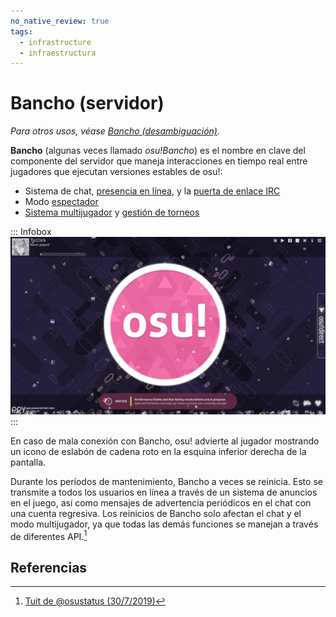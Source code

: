 ```yaml
---
no_native_review: true
tags:
  - infrastructure
  - infraestructura
---
```


# Bancho (servidor)

*Para otros usos, véase [Bancho (desambiguación)](/wiki/Disambiguation/Bancho).*

**Bancho** (algunas veces llamado *osu!Bancho*) es el nombre en clave del componente del servidor que maneja interacciones en tiempo real entre jugadores que ejecutan versiones estables de osu!:

- Sistema de chat, [presencia en línea](/wiki/Client/Interface/Chat_console#consola-de-chat-ampliada), y la [puerta de enlace IRC](/wiki/Community/Internet_Relay_Chat)
- Modo [espectador](/wiki/Gameplay/Spectating)
- [Sistema multijugador](/wiki/Client/Interface/Multiplayer) y [gestión de torneos](/wiki/osu!_tournament_client/osu!tourney/Tournament_management_commands)

::: Infobox
![](img/connection-warning.png "Captura de pantalla del menú principal con el símbolo de mala conexión (abajo a la derecha, primero)")
:::

En caso de mala conexión con Bancho, osu! advierte al jugador mostrando un icono de eslabón de cadena roto en la esquina inferior derecha de la pantalla.

Durante los períodos de mantenimiento, Bancho a veces se reinicia. Esto se transmite a todos los usuarios en línea a través de un sistema de anuncios en el juego, así como mensajes de advertencia periódicos en el chat con una cuenta regresiva. Los reinicios de Bancho solo afectan el chat y el modo multijugador, ya que todas las demás funciones se manejan a través de diferentes API.[^score-upload-ref]

## Referencias

[^score-upload-ref]: [Tuit de @osustatus (30/7/2019)](https://twitter.com/osustatus/status/1156092746685243392)
